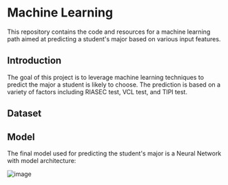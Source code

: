 # Machine Learning

This repository contains the code and resources for a machine learning path aimed at predicting a student's major based on various input features.

## Introduction

The goal of this project is to leverage machine learning techniques to predict the major a student is likely to choose. The prediction is based on a variety of factors including RIASEC test, VCL test, and TIPI test.

## Dataset

## Model

The final model used for predicting the student's major is a Neural Network with model architecture:

![image](https://github.com/Nest-NextStep/nest-model/assets/92930757/9274609c-264b-4154-bb48-e9b8bca34d7c)
